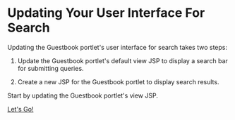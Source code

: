 # Updating Your User Interface For Search [](id=updating-your-user-interface-for-search)

Updating the Guestbook portlet's user interface for search takes two steps:

1.  Update the Guestbook portlet's default view JSP to display a search bar for 
    submitting queries.

2.  Create a new JSP for the Guestbook portlet to display search results.

Start by updating the Guestbook portlet's view JSP.

<a class="go-link btn btn-primary" href="/develop/tutorials/-/knowledge_base/7-1/adding-a-search-bar-to-the-guestbook-portlet">Let's Go!<span class="icon-circle-arrow-right"></span></a>
